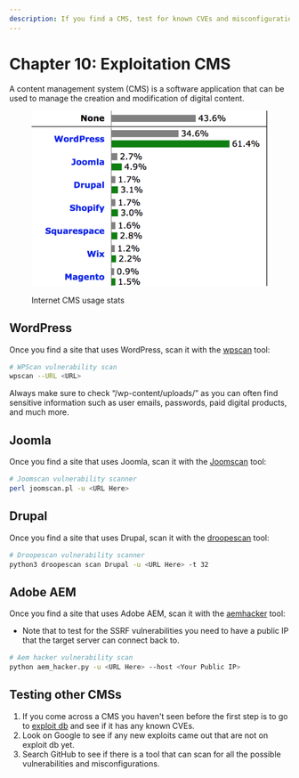```yaml
---
description: If you find a CMS, test for known CVEs and misconfigurations.
---
```


# Chapter 10: Exploitation CMS

A content management system (CMS) is a software application that can be used to manage the creation and modification of digital content.

<figure><img src="../.gitbook/assets/image (17).png" alt=""><figcaption><p>Internet CMS usage stats</p></figcaption></figure>

## WordPress

Once you find a site that uses WordPress, scan it with the [wpscan](https://github.com/wpscanteam/wpscan) tool:&#x20;

```bash
# WPScan vulnerability scan
wpscan --URL <URL>
```

Always make sure to check “/wp-content/uploads/” as you can often find sensitive information such as user emails, passwords, paid digital products, and much more.

## Joomla

Once you find a site that uses Joomla, scan it with the [Joomscan](https://github.com/rezasp/joomscan) tool:

```bash
# Joomscan vulnerability scanner
perl joomscan.pl -u <URL Here>
```

## Drupal

Once you find a site that uses Drupal, scan it with the [droopescan](https://github.com/droope/droopescan) tool:

```bash
# Droopescan vulnerability scanner
python3 droopescan scan Drupal -u <URL Here> -t 32
```

## Adobe AEM

Once you find a site that uses Adobe AEM, scan it with the [aemhacker](https://github.com/0ang3el/aem-hacker) tool:

* Note that to test for the SSRF vulnerabilities you need to have a public IP that the target server can connect back to.

```bash
# Aem hacker vulnerability scan
python aem_hacker.py -u <URL Here> --host <Your Public IP>
```

## Testing other CMSs

1. If you come across a CMS you haven't seen before the first step is to go to [exploit db](https://www.exploit-db.com/) and see if it has any known CVEs.
2. Look on Google to see if any new exploits came out that are not on exploit db yet.
3. Search GitHub to see if there is a tool that can scan for all the possible vulnerabilities and misconfigurations.
